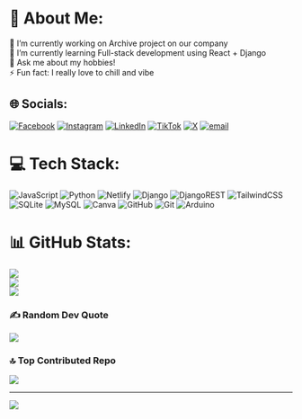 # 💫 About Me:
🔭 I’m currently working on Archive project on our company<br>🌱 I’m currently learning Full-stack development using React + Django<br>💬 Ask me about my hobbies!<br>⚡ Fun fact: I really love to chill and vibe


## 🌐 Socials:
[![Facebook](https://img.shields.io/badge/Facebook-%231877F2.svg?logo=Facebook&logoColor=white)](https://facebook.com/Elrexar911) [![Instagram](https://img.shields.io/badge/Instagram-%23E4405F.svg?logo=Instagram&logoColor=white)](https://instagram.com/donn_waaan) [![LinkedIn](https://img.shields.io/badge/LinkedIn-%230077B5.svg?logo=linkedin&logoColor=white)](https://linkedin.com/in/donnellim29@gmail.com) [![TikTok](https://img.shields.io/badge/TikTok-%23000000.svg?logo=TikTok&logoColor=white)](https://tiktok.com/@donnelyn) [![X](https://img.shields.io/badge/X-black.svg?logo=X&logoColor=white)](https://x.com/@D0n_Wan) [![email](https://img.shields.io/badge/Email-D14836?logo=gmail&logoColor=white)](mailto:donnellim29@gmail.com) 

# 💻 Tech Stack:
![JavaScript](https://img.shields.io/badge/javascript-%23323330.svg?style=for-the-badge&logo=javascript&logoColor=%23F7DF1E) ![Python](https://img.shields.io/badge/python-3670A0?style=for-the-badge&logo=python&logoColor=ffdd54) ![Netlify](https://img.shields.io/badge/netlify-%23000000.svg?style=for-the-badge&logo=netlify&logoColor=#00C7B7) ![Django](https://img.shields.io/badge/django-%23092E20.svg?style=for-the-badge&logo=django&logoColor=white) ![DjangoREST](https://img.shields.io/badge/DJANGO-REST-ff1709?style=for-the-badge&logo=django&logoColor=white&color=ff1709&labelColor=gray) ![TailwindCSS](https://img.shields.io/badge/tailwindcss-%2338B2AC.svg?style=for-the-badge&logo=tailwind-css&logoColor=white) ![SQLite](https://img.shields.io/badge/sqlite-%2307405e.svg?style=for-the-badge&logo=sqlite&logoColor=white) ![MySQL](https://img.shields.io/badge/mysql-4479A1.svg?style=for-the-badge&logo=mysql&logoColor=white) ![Canva](https://img.shields.io/badge/Canva-%2300C4CC.svg?style=for-the-badge&logo=Canva&logoColor=white) ![GitHub](https://img.shields.io/badge/github-%23121011.svg?style=for-the-badge&logo=github&logoColor=white) ![Git](https://img.shields.io/badge/git-%23F05033.svg?style=for-the-badge&logo=git&logoColor=white) ![Arduino](https://img.shields.io/badge/-Arduino-00979D?style=for-the-badge&logo=Arduino&logoColor=white)
# 📊 GitHub Stats:
![](https://github-readme-stats.vercel.app/api?username=Donnellim&theme=shadow_blue&hide_border=false&include_all_commits=false&count_private=false)<br/>
![](https://nirzak-streak-stats.vercel.app/?user=Donnellim&theme=shadow_blue&hide_border=false)<br/>
![](https://github-readme-stats.vercel.app/api/top-langs/?username=Donnellim&theme=shadow_blue&hide_border=false&include_all_commits=false&count_private=false&layout=compact)

### ✍️ Random Dev Quote
![](https://quotes-github-readme.vercel.app/api?type=horizontal&theme=gruvbox)

### 🔝 Top Contributed Repo
![](https://github-contributor-stats.vercel.app/api?username=Donnellim&limit=5&theme=cobalt&combine_all_yearly_contributions=true)

---
[![](https://visitcount.itsvg.in/api?id=Donnellim&icon=0&color=1)](https://visitcount.itsvg.in)

<!-- Proudly created with GPRM ( https://gprm.itsvg.in ) -->
